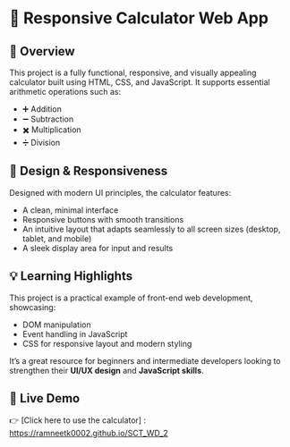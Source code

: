 
# 🧮 Responsive Calculator Web App

## 📌 Overview

This project is a fully functional, responsive, and visually appealing calculator built using HTML, CSS, and JavaScript. It supports essential arithmetic operations such as:

* ➕ Addition
* ➖ Subtraction
* ✖️ Multiplication
* ➗ Division

## 🎨 Design & Responsiveness

Designed with modern UI principles, the calculator features:

* A clean, minimal interface
* Responsive buttons with smooth transitions
* An intuitive layout that adapts seamlessly to all screen sizes (desktop, tablet, and mobile)
* A sleek display area for input and results

## 💡 Learning Highlights

This project is a practical example of front-end web development, showcasing:

* DOM manipulation
* Event handling in JavaScript
* CSS for responsive layout and modern styling

It’s a great resource for beginners and intermediate developers looking to strengthen their **UI/UX design** and **JavaScript skills**.

## 🔗 Live Demo

👉 [Click here to use the calculator] : https://ramneetk0002.github.io/SCT_WD_2

